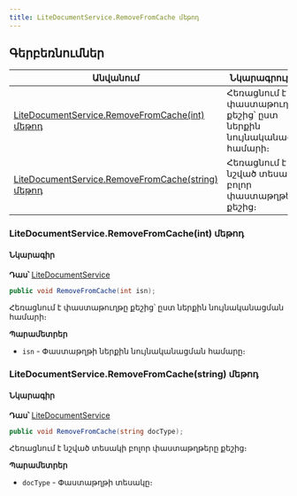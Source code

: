 ```yaml
---
title: LiteDocumentService.RemoveFromCache մեթոդ  
---
```


## Գերբեռնումներ

| Անվանում | Նկարագրություն |
|--|--|
| [LiteDocumentService.RemoveFromCache(int) մեթոդ](#litedocumentserviceremovefromcacheint-մեթոդ) | Հեռացնում է փաստաթուղթը քեշից՝ ըստ ներքին նույնականացման համարի։ |
| [LiteDocumentService.RemoveFromCache(string) մեթոդ](#litedocumentserviceremovefromcachestring-մեթոդ) | Հեռացնում է նշված տեսակի բոլոր փաստաթղթերը քեշից։ |

### LiteDocumentService.RemoveFromCache(int) մեթոդ

#### Նկարագիր

**Դաս՝** [LiteDocumentService](../LiteDocumentService.md)

```c#
public void RemoveFromCache(int isn);
```

Հեռացնում է փաստաթուղթը քեշից՝ ըստ ներքին նույնականացման համարի։

**Պարամետրեր**

* `isn` - Փաստաթղթի ներքին նույնականացման համարը։

### LiteDocumentService.RemoveFromCache(string) մեթոդ  

#### Նկարագիր

**Դաս՝** [LiteDocumentService](../LiteDocumentService.md)

```c#
public void RemoveFromCache(string docType);
```

Հեռացնում է նշված տեսակի բոլոր փաստաթղթերը քեշից։

**Պարամետրեր**

* `docType` - Փաստաթղթի տեսակը։

